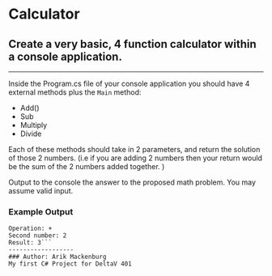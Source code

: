 # Calculator
## Create a very basic, 4 function calculator within a console application.
---------------------------------------------------------------------------
Inside the Program.cs file of your console application you should have 4 external methods plus the ```Main``` method:
+ Add()
+ Sub
+ Multiply
+ Divide

Each of these methods should take in 2 parameters, and return the solution of those 2 numbers. (i.e if you are adding 2 numbers then your return would be the sum of the 2 numbers added together. )

Output to the console the answer to the proposed math problem. You may assume valid input.

### Example Output
```First number: 1
Operation: +
Second number: 2
Result: 3```
------------------
### Author: Arik Mackenburg
My first C# Project for DeltaV 401
